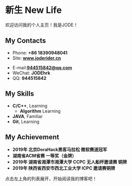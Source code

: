 # 新生 New Life

欢迎访问我的个人主页！我是JODE！

<!-- slide -->

## My Contacts

- Phone: **+86 18390948041**
- Site:  **www.joderider.cn**

<!-- slide vertical=true -->

- E-mail:**944515842@qq.com**
- WeChat: **JODEhrk**
- QQ: **944515842**

<!-- slide -->

## My Skills

<!-- slide vertical=true -->

- **C/C++**, Learning
  - **Algorithm** Learning
- **JAVA**, Familiar
- **Git**, Learning

<!-- slide -->

## My Achievement

- **2019年 北京DoraHack黑客马拉松  微软赛道冠军**
- **湖南省ACM省赛 一等奖（金牌）**
- **2019年 湖南省湘潭市湘潭大学 CCPC 无人船杯邀请赛 铜牌**
- **2019年 陕西省西安市西北工业大学 ICPC 邀请赛铜牌**

点击左上角的列表展开，开始阅读我的博客吧！

